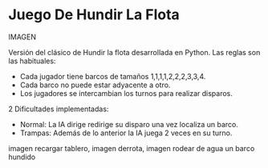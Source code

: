 # Juego De Hundir La Flota

IMAGEN

Versión del clásico de Hundir la flota desarrollada en Python.
Las reglas son las habituales:

- Cada jugador tiene barcos de tamaños 1,1,1,1,2,2,2,3,3,4.
- Cada barco no puede estar adyacente a otro.
- Los jugadores se intercambian los turnos para realizar disparos.

2 Dificultades implementadas:
- Normal: La IA dirige redirige su disparo una vez localiza un barco.
- Trampas: Además de lo anterior la IA juega 2 veces en su turno.

imagen recargar tablero, imagen derrota, imagen rodear de agua un barco hundido
